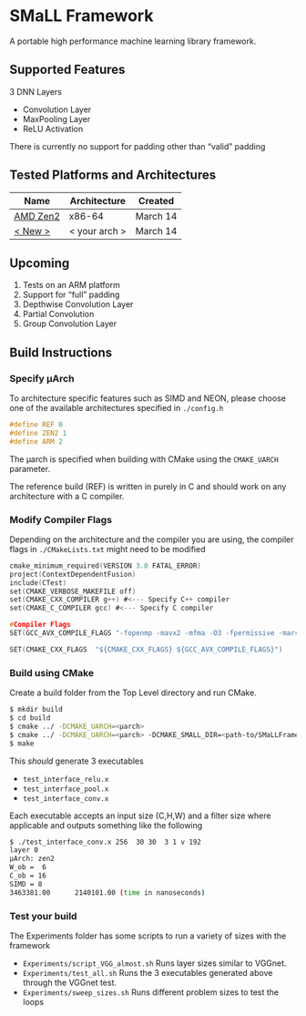 
# SMaLL Framework

A portable high performance machine learning library framework.

## Supported Features

3 DNN Layers

- Convolution Layer
- MaxPooling Layer
- ReLU Activation

There is currently no support for padding other than “valid” padding

## Tested Platforms and Architectures
|Name|Architecture|Created|
|---|---|---|
|[AMD Zen2](platform_notes/AMD.md)|x86-64 | March 14 |
|[< New >](platform_notes/New.md)|< your arch > | March 14 |

## Upcoming

1. Tests on an ARM platform
2. Support for “full” padding
3. Depthwise Convolution Layer
4. Partial Convolution
5. Group Convolution Layer

## Build Instructions

### Specify µArch

To architecture specific features such as SIMD and NEON, please choose one of the available architectures specified in  `./config.h`

```c
#define REF 0
#define ZEN2 1
#define ARM 2

```
The µarch is specified when building with CMake using the `CMAKE_UARCH ` parameter.

The reference build (REF) is written in purely in C and should work on any architecture with a C compiler.

### Modify Compiler Flags

Depending on the architecture and the compiler you are using, the compiler flags in `./CMakeLists.txt` might need to be modified

```c
cmake_minimum_required(VERSION 3.0 FATAL_ERROR)
project(ContextDependentFusion)
include(CTest)
set(CMAKE_VERBOSE_MAKEFILE off)
set(CMAKE_CXX_COMPILER g++) #<--- Specify C++ compiler
set(CMAKE_C_COMPILER gcc) #<--- Specify C compiler

#Compiler Flags 
SET(GCC_AVX_COMPILE_FLAGS "-fopenmp -mavx2 -mfma -O3 -fpermissive -march=native")

SET(CMAKE_CXX_FLAGS  "${CMAKE_CXX_FLAGS} ${GCC_AVX_COMPILE_FLAGS}")
```

### Build using CMake

Create a build folder from the Top Level directory and run CMake.

```bash
$ mkdir build
$ cd build
$ cmake ../ -DCMAKE_UARCH=<µarch>
$ cmake ../ -DCMAKE_UARCH=<µarch> -DCMAKE_SMALL_DIR=<path-to/SMaLLFramework/src/>
$ make
```

This *should* generate 3 executables

- `test_interface_relu.x`
- `test_interface_pool.x`
- `test_interface_conv.x`

Each executable accepts an input size (C,H,W) and a  filter size where applicable and outputs something like the following

```bash
$ ./test_interface_conv.x 256  30 30  3 1 v 192
layer 0 
µArch: zen2 
W_ob =  6 
C_ob = 16 
SIMD = 8 
3463381.00      2140101.00 (time in nanoseconds)
```

### Test your build

The Experiments folder has some scripts to run a variety of sizes with the framework

- `Experiments/script_VGG_almost.sh` Runs layer sizes similar to VGGnet.
- `Experiments/test_all.sh` Runs the 3 executables generated above through the VGGnet test. 
- `Experiments/sweep_sizes.sh` Runs different problem sizes to test the loops
